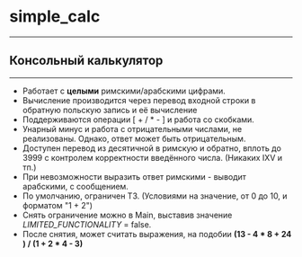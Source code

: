 # simple_calc
______________
## Консольный калькулятор 
______________
 * Работает с **целыми** римскими/арабскими цифрами.
 * Вычисление производится через перевод входной строки в обратную польскую запись и её вычисление
 * Поддерживаются операции [ + / * - ] и работа со скобками.
 * Унарный минус и работа с отрицательными числами, не реализованы. Однако, ответ может быть отрицательным.
 * Доступен перевод из десятичной в римскую и обратно, вплоть до 3999 с контролем корректности введённого числа. (Никаких IXV и тп.)
 * При невозможности выразить ответ римскими - выводит арабскими, с сообщением.
 * По умолчанию, ограничен ТЗ. (Условиями на значение, от 0 до 10, и форматом "1 + 2")
 * Снять ограничение можно в Main, выставив значение *LIMITED_FUNCTIONALITY* = false.
 * После снятия, может считать выражения, на подобии **(13 - 4 * 8 + 24 ) / (1 + 2 * 4 - 3)**
